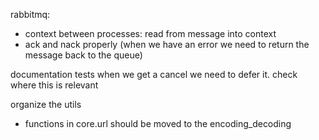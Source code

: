 rabbitmq:
- context between processes: read from message into context
- ack and nack properly (when we have an error we need to return the message back to the queue)

documentation
tests
when we get a cancel we need to defer it. check where this is relevant

organize the utils
- functions in core.url should be moved to the encoding_decoding